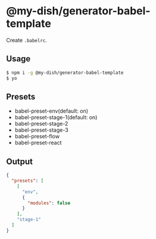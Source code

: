 # @my-dish/generator-babel-template

Create `.babelrc`.  

## Usage
```sh
$ npm i -g @my-dish/generator-babel-template
$ yo
```

## Presets
- babel-preset-env(default: on)
- babel-preset-stage-1(default: on)
- babel-preset-stage-2
- babel-preset-stage-3
- babel-preset-flow
- babel-preset-react

## Output
```json
{
  "presets": [
    [
      "env",
      {
        "modules": false
      }
    ],
    "stage-1"
  ]
}
```
